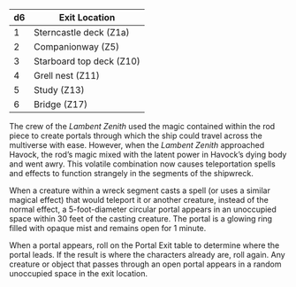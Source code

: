 
| d6  | Exit Location            |
| --- | ------------------------ |
| 1   | Sterncastle deck (Z1a)   |
| 2   | Companionway (Z5)        |
| 3   | Starboard top deck (Z10) |
| 4   | Grell nest (Z11)         |
| 5   | Study (Z13)              |
| 6   | Bridge (Z17)             |
The crew of the _Lambent Zenith_ used the magic contained within the rod piece to create portals through which the ship could travel across the multiverse with ease. However, when the _Lambent Zenith_ approached Havock, the rod’s magic mixed with the latent power in Havock’s dying body and went awry. This volatile combination now causes teleportation spells and effects to function strangely in the segments of the shipwreck.

When a creature within a wreck segment casts a spell (or uses a similar magical effect) that would teleport it or another creature, instead of the normal effect, a 5-foot-diameter circular portal appears in an unoccupied space within 30 feet of the casting creature. The portal is a glowing ring filled with opaque mist and remains open for 1 minute.

When a portal appears, roll on the Portal Exit table to determine where the portal leads. If the result is where the characters already are, roll again. Any creature or object that passes through an open portal appears in a random unoccupied space in the exit location.